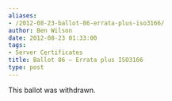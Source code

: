 ```yaml
---
aliases:
- /2012-08-23-ballot-86-errata-plus-iso3166/
author: Ben Wilson
date: 2012-08-23 01:33:00
tags:
- Server Certificates
title: Ballot 86 – Errata plus ISO3166
type: post
---
```


This ballot was withdrawn.